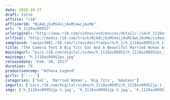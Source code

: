 ```yaml
---
date: 2018-10-27
draft: false
affsite: "r18"
afflinkr18: "NjA4LjEuMS4xLjAuMC4wLjAuMA"
url: "h_1118as00952"
urloriginal: "http://www.r18.com/videos/vod/movies/detail/-/id=h_1118as00952"
urlfinal: "http://media.r18.com/track/NjA4LjEuMS4xLjAuMC4wLjAuMA/videos/vod/movies/detail/-/id=h_1118as00952"
samplevid: "awspv3001.r18.com/litevideo/freepv/h/h_1/h_1118as00952/h_1118as00952_dmb_s.mp4"
title: "The Camera Test A Big Tits Gal And A Beautiful Married Woman Are Getting Their Skirts Lifted"
mainimgurl: "pics.r18.com/digital/video/h_1118as00952/h_1118as00952ps.jpg"
mainimgs: "h_1118as00952ps.jpg"
releasedate: "Feb. 20, 2017"
duration: 78
productioncomp: "Athena Legend"
girls: ['----']
categories: ['Gal', 'Married Woman', 'Big Tits', 'Amateur']
imgurls: ['pics.r18.com/digital/video/h_1118as00952/h_1118as00952jp-1.jpg', 'pics.r18.com/digital/video/h_1118as00952/h_1118as00952jp-2.jpg', 'pics.r18.com/digital/video/h_1118as00952/h_1118as00952jp-3.jpg', 'pics.r18.com/digital/video/h_1118as00952/h_1118as00952jp-4.jpg', 'pics.r18.com/digital/video/h_1118as00952/h_1118as00952jp-5.jpg', 'pics.r18.com/digital/video/h_1118as00952/h_1118as00952jp-6.jpg', 'pics.r18.com/digital/video/h_1118as00952/h_1118as00952jp-7.jpg', 'pics.r18.com/digital/video/h_1118as00952/h_1118as00952jp-8.jpg', 'pics.r18.com/digital/video/h_1118as00952/h_1118as00952jp-9.jpg', 'pics.r18.com/digital/video/h_1118as00952/h_1118as00952jp-10.jpg', 'pics.r18.com/digital/video/h_1118as00952/h_1118as00952jp-11.jpg', 'pics.r18.com/digital/video/h_1118as00952/h_1118as00952jp-12.jpg', 'pics.r18.com/digital/video/h_1118as00952/h_1118as00952jp-13.jpg', 'pics.r18.com/digital/video/h_1118as00952/h_1118as00952jp-14.jpg', 'pics.r18.com/digital/video/h_1118as00952/h_1118as00952jp-15.jpg', 'pics.r18.com/digital/video/h_1118as00952/h_1118as00952jp-16.jpg', 'pics.r18.com/digital/video/h_1118as00952/h_1118as00952jp-17.jpg', 'pics.r18.com/digital/video/h_1118as00952/h_1118as00952jp-18.jpg', 'pics.r18.com/digital/video/h_1118as00952/h_1118as00952jp-19.jpg', 'pics.r18.com/digital/video/h_1118as00952/h_1118as00952jp-20.jpg']
imgs: ['h_1118as00952jp-1.jpg', 'h_1118as00952jp-2.jpg', 'h_1118as00952jp-3.jpg', 'h_1118as00952jp-4.jpg', 'h_1118as00952jp-5.jpg', 'h_1118as00952jp-6.jpg', 'h_1118as00952jp-7.jpg', 'h_1118as00952jp-8.jpg', 'h_1118as00952jp-9.jpg', 'h_1118as00952jp-10.jpg', 'h_1118as00952jp-11.jpg', 'h_1118as00952jp-12.jpg', 'h_1118as00952jp-13.jpg', 'h_1118as00952jp-14.jpg', 'h_1118as00952jp-15.jpg', 'h_1118as00952jp-16.jpg', 'h_1118as00952jp-17.jpg', 'h_1118as00952jp-18.jpg', 'h_1118as00952jp-19.jpg', 'h_1118as00952jp-20.jpg']
---
```

